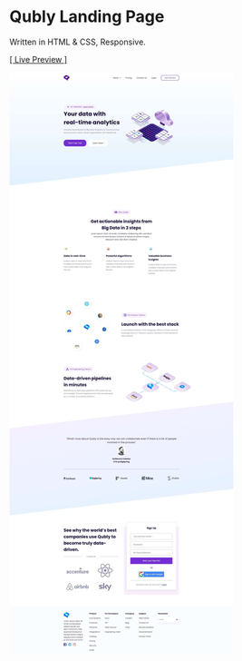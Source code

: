 # Qubly Landing Page

Written in HTML & CSS, Responsive.

<a href="https://rezamehdipour.ir/qubly">[ Live Preview ]</a>

![preview](preview.jpg)
